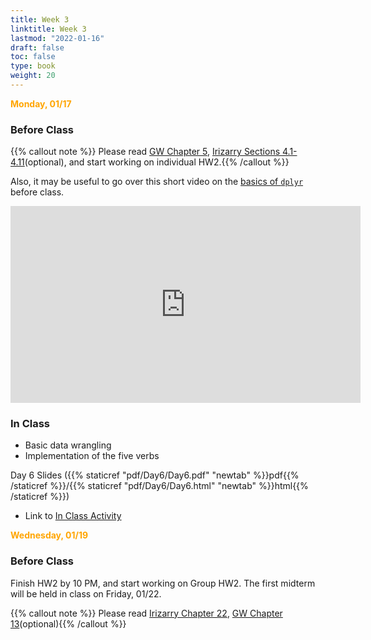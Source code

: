 ```yaml
---
title: Week 3 
linktitle: Week 3
lastmod: "2022-01-16"
draft: false  
toc: false  
type: book  
weight: 20
---
```


<span style="color:orange">**Monday, 01/17**</span>

### Before Class

{{% callout note %}}
Please read [GW Chapter 5](https://r4ds.had.co.nz/transform.html), [Irizarry Sections 4.1-4.11](https://rafalab.github.io/dsbook/tidyverse.html)(optional), and start working on individual HW2.{{% /callout %}}

Also, it may be useful to go over this short video on the [basics of `dplyr`](https://www.youtube.com/watch?v=BaFkbNOaof8) before class.

<iframe width="560" height="315" src="https://www.youtube.com/embed/BaFkbNOaof8" title="YouTube video player" frameborder="0" allow="accelerometer; autoplay; clipboard-write; encrypted-media; gyroscope; picture-in-picture" allowfullscreen></iframe>


### In Class

- Basic data wrangling
- Implementation of the five verbs

Day 6 Slides ({{% staticref "pdf/Day6/Day6.pdf" "newtab" %}}pdf{{% /staticref %}}/{{% staticref "pdf/Day6/Day6.html" "newtab" %}}html{{% /staticref %}})

- Link to [In Class Activity](https://github.com/stat220/05-Data-Wrangling) 


<span style="color:orange">**Wednesday, 01/19**</span>

### Before Class

Finish HW2 by 10 PM, and start working on Group HW2. The first midterm will be held in class on Friday, 01/22.

{{% callout note %}}
Please read [Irizarry Chapter 22](https://rafalab.github.io/dsbook/joining-tables.html), [GW Chapter 13](https://r4ds.had.co.nz/relational-data.html#introduction-7)(optional){{% /callout %}}

